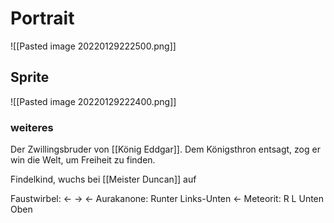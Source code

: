 # Portrait
![[Pasted image 20220129222500.png]]

## Sprite
![[Pasted image 20220129222400.png]]

### weiteres
Der Zwillingsbruder von [[König Eddgar]]. Dem Königsthron entsagt, zog er win die Welt, um Freiheit zu finden.

Findelkind, wuchs bei [[Meister Duncan]] auf

Faustwirbel: <- -> <-
Aurakanone: Runter Links-Unten <-
Meteorit: R L Unten Oben